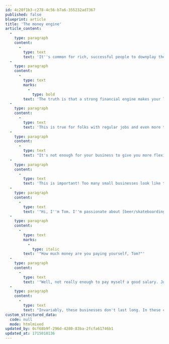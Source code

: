 ```yaml
---
id: 4c20f1b3-c278-4c56-b7a6-355232ad7367
published: false
blueprint: article
title: 'The money engine'
article_content:
  -
    type: paragraph
    content:
      -
        type: text
        text: 'It''s common for rich, successful people to downplay the importance of money: "Money doesn''t make you happy," "Money isn''t everything," etc.'
  -
    type: paragraph
    content:
      -
        type: text
        marks:
          -
            type: bold
        text: 'The truth is that a strong financial engine makes your life way better.'
  -
    type: paragraph
    content:
      -
        type: text
        text: 'This is true for folks with regular jobs and even more true for entrepreneurs.'
  -
    type: paragraph
    content:
      -
        type: text
        text: "It's not enough for your business to give you more flexibility, passion, fun, and time with family. Ultimately, your business' financial engine will determine how much freedom you get."
  -
    type: paragraph
    content:
      -
        type: text
        text: 'This is important! Too many small businesses look like this:'
  -
    type: paragraph
    content:
      -
        type: text
        text: '"Hi, I''m Tom. I''m passionate about [beer/skateboarding/art], so I started a [brewery/skate shop/art gallery] business."'
  -
    type: paragraph
    content:
      -
        type: text
        marks:
          -
            type: italic
        text: '"How much money are you paying yourself, Tom?"'
  -
    type: paragraph
    content:
      -
        type: text
        text: '"Well, not really enough to pay myself a good salary. Just enough to pay the expenses and keep the lights on."'
  -
    type: paragraph
    content:
      -
        type: text
        text: "Invariably, these businesses don't last long. In these cases, the entrepreneur finds themself in financial distress and a host of other problems (broken romantic relationships, depression, anxiety)."
custom_structured_data:
  code: null
  mode: htmlmixed
updated_by: 0cf68b9f-296d-4280-83ba-2fcfa61746b1
updated_at: 1715018136
---
```

